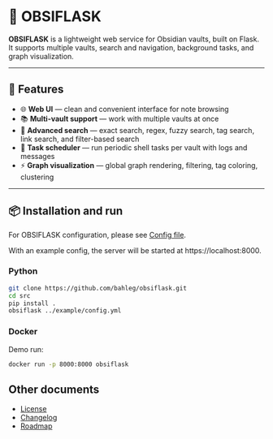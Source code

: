 # 🔮 OBSIFLASK

**OBSIFLASK** is a lightweight web service for Obsidian vaults, built on Flask.  
It supports multiple vaults, search and navigation, background tasks, and graph visualization.

---

## 🚀 Features
- 🌐 **Web UI** — clean and convenient interface for note browsing  
- 📚 **Multi-vault support** — work with multiple vaults at once  
- 🔎 **Advanced search** — exact search, regex, fuzzy search, tag search, link search, and filter-based search  
- 📝 **Task scheduler** — run periodic shell tasks per vault with logs and messages  
- ⚡ **Graph visualization** — global graph rendering, filtering, tag coloring, clustering  

---

## 📦 Installation and run
For OBSIFLASK configuration, please see [Config file](https://github.com/bahleg/OBSIFLASK/blob/main/src/obsiflask/config.py).

With an example config, the server will be started at https://localhost:8000. 

### Python
```bash
git clone https://github.com/bahleg/obsiflask.git
cd src
pip install .
obsiflask ../example/config.yml
```


### Docker
Demo run:
```bash build_docker.sh
docker run -p 8000:8000 obsiflask
```

## Other documents
* [License](license.md)
* [Changelog](changelog.md)
* [Roadmap](roadmap.md)
